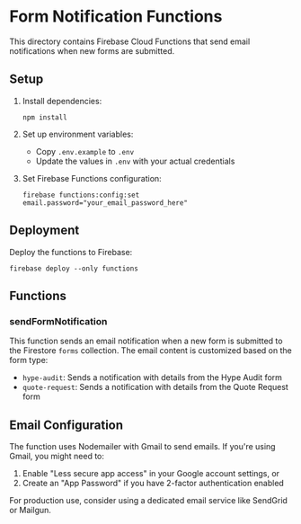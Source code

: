 # Form Notification Functions

This directory contains Firebase Cloud Functions that send email notifications when new forms are submitted.

## Setup

1. Install dependencies:
   ```
   npm install
   ```

2. Set up environment variables:
   - Copy `.env.example` to `.env`
   - Update the values in `.env` with your actual credentials

3. Set Firebase Functions configuration:
   ```
   firebase functions:config:set email.password="your_email_password_here"
   ```

## Deployment

Deploy the functions to Firebase:
```
firebase deploy --only functions
```

## Functions

### sendFormNotification

This function sends an email notification when a new form is submitted to the Firestore `forms` collection. The email content is customized based on the form type:

- `hype-audit`: Sends a notification with details from the Hype Audit form
- `quote-request`: Sends a notification with details from the Quote Request form

## Email Configuration

The function uses Nodemailer with Gmail to send emails. If you're using Gmail, you might need to:

1. Enable "Less secure app access" in your Google account settings, or
2. Create an "App Password" if you have 2-factor authentication enabled

For production use, consider using a dedicated email service like SendGrid or Mailgun.
